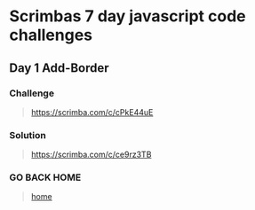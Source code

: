 # Scrimbas 7 day javascript code challenges

## Day 1 Add-Border

### Challenge
> https://scrimba.com/c/cPkE44uE

### Solution
> https://scrimba.com/c/ce9rz3TB

### GO BACK HOME
> [home](../readme.md)